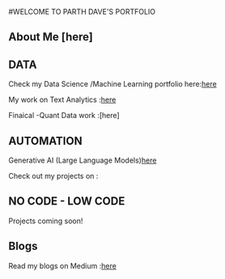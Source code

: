 #WELCOME TO PARTH DAVE'S PORTFOLIO 

## About Me [here]

## DATA 
Check my Data Science /Machine Learning portfolio here:[here](ML.md)

My work on Text Analytics :[here](NLP.md)

Finaical -Quant Data work :[here]
## AUTOMATION

Generative AI (Large Language Models)[here](genai.md)

Check out my projects on : 

## NO CODE - LOW CODE 
 Projects coming soon! 

## Blogs 

Read my blogs on Medium :[here](medium.md)
